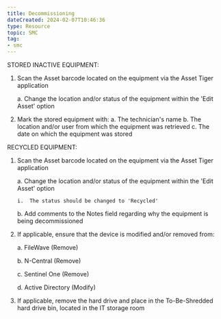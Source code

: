 ```yaml
---
title: Decommissioning
dateCreated: 2024-02-07T10:46:36
type: Resource
topic: SMC
tag:
- smc
---
```


STORED INACTIVE EQUIPMENT:

1.  Scan the Asset barcode located on the equipment via the Asset Tiger application

    a.  Change the location and/or status of the equipment within the 'Edit Asset' option

2.  Mark the stored equipment with:
    a.  The technician's name
    b.  The location and/or user from which the equipment was retrieved
    c.  The date on which the equipment was stored

RECYCLED EQUIPMENT:

1.  Scan the Asset barcode located on the equipment via the Asset Tiger application

    a.  Change the location and/or status of the equipment within the 'Edit Asset' option

        i.  The status should be changed to 'Recycled'

    b.  Add comments to the Notes field regarding why the equipment is being decommissioned

2.  If applicable, ensure that the device is modified and/or removed from:

    a.  FileWave (Remove)

    b.  N-Central (Remove)

    c.  Sentinel One (Remove)

    d.  Active Directory (Modify)

3.  If applicable, remove the hard drive and place in the To-Be-Shredded hard drive bin, located in the IT storage room










